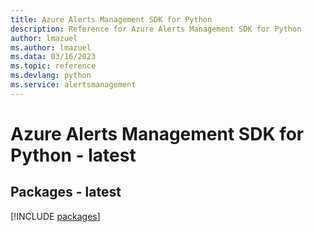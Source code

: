 ```yaml
---
title: Azure Alerts Management SDK for Python
description: Reference for Azure Alerts Management SDK for Python
author: lmazuel
ms.author: lmazuel
ms.data: 03/16/2023
ms.topic: reference
ms.devlang: python
ms.service: alertsmanagement
---
```

# Azure Alerts Management SDK for Python - latest
## Packages - latest
[!INCLUDE [packages](alerts-management-index.md)]